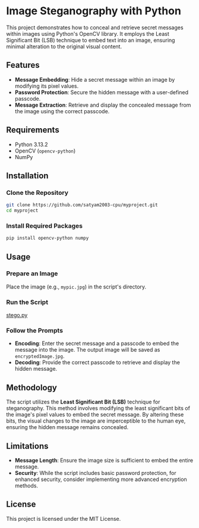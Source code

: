 # Image Steganography with Python

This project demonstrates how to conceal and retrieve secret messages within images using Python's OpenCV library. It employs the Least Significant Bit (LSB) technique to embed text into an image, ensuring minimal alteration to the original visual content.

## Features

- **Message Embedding**: Hide a secret message within an image by modifying its pixel values.
- **Password Protection**: Secure the hidden message with a user-defined passcode.
- **Message Extraction**: Retrieve and display the concealed message from the image using the correct passcode.

## Requirements

- Python 3.13.2
- OpenCV (`opencv-python`)
- NumPy

## Installation

### Clone the Repository
```sh
git clone https://github.com/satyam2003-cpu/myproject.git
cd myproject
```

### Install Required Packages
```sh
pip install opencv-python numpy
```

## Usage

### Prepare an Image
Place the image (e.g., `mypic.jpg`) in the script's directory.

### Run the Script
[stego.py](https://github.com/satyam2003-cpu/myproject/blob/main/stego.py)

### Follow the Prompts
- **Encoding**: Enter the secret message and a passcode to embed the message into the image. The output image will be saved as `encryptedImage.jpg`.
- **Decoding**: Provide the correct passcode to retrieve and display the hidden message.

## Methodology

The script utilizes the **Least Significant Bit (LSB)** technique for steganography. This method involves modifying the least significant bits of the image's pixel values to embed the secret message. By altering these bits, the visual changes to the image are imperceptible to the human eye, ensuring the hidden message remains concealed.

## Limitations

- **Message Length**: Ensure the image size is sufficient to embed the entire message.
- **Security**: While the script includes basic password protection, for enhanced security, consider implementing more advanced encryption methods.

## License

This project is licensed under the MIT License.

